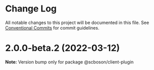 # Change Log

All notable changes to this project will be documented in this file.
See [Conventional Commits](https://conventionalcommits.org) for commit guidelines.

# 2.0.0-beta.2 (2022-03-12)

**Note:** Version bump only for package @scboson/client-plugin
